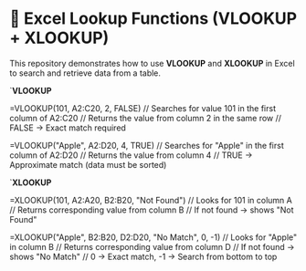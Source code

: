 # 🔎 Excel Lookup Functions (VLOOKUP + XLOOKUP)

This repository demonstrates how to use **VLOOKUP** and **XLOOKUP** in Excel to search and retrieve data from a table.

`**VLOOKUP**

=VLOOKUP(101, A2:C20, 2, FALSE) 
// Searches for value 101 in the first column of A2:C20
// Returns the value from column 2 in the same row
// FALSE → Exact match required

=VLOOKUP("Apple", A2:D20, 4, TRUE) 
// Searches for "Apple" in the first column of A2:D20
// Returns the value from column 4
// TRUE → Approximate match (data must be sorted)

`**XLOOKUP**

=XLOOKUP(101, A2:A20, B2:B20, "Not Found") 
// Looks for 101 in column A
// Returns corresponding value from column B
// If not found → shows "Not Found"

=XLOOKUP("Apple", B2:B20, D2:D20, "No Match", 0, -1) 
// Looks for "Apple" in column B
// Returns corresponding value from column D
// If not found → shows "No Match"
// 0 → Exact match, -1 → Search from bottom to top
